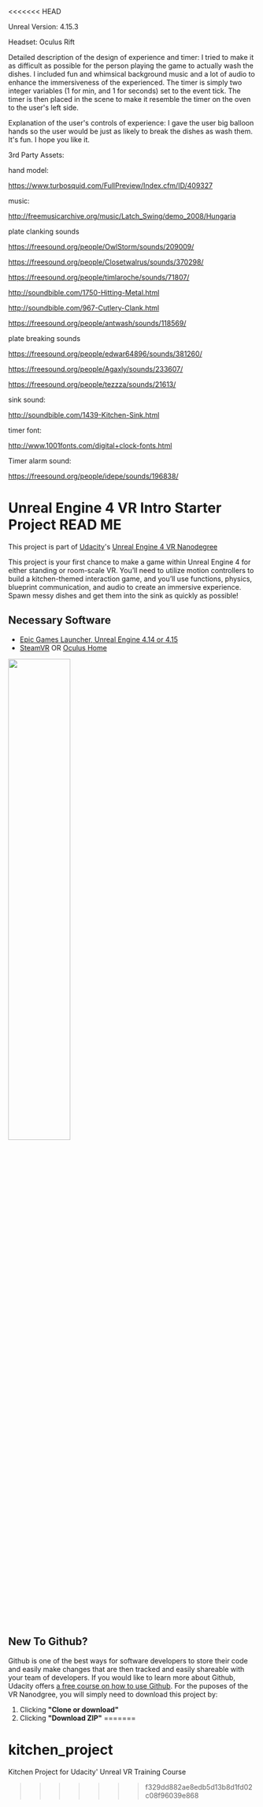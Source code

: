 <<<<<<< HEAD

Unreal Version: 4.15.3

Headset: Oculus Rift

Detailed description of the design of experience and timer: I tried to make it as difficult as possible for the person playing the game to actually wash the dishes. I included fun and whimsical background music and a lot of audio to enhance the immersiveness of the experienced. The timer is simply two integer variables (1 for min, and 1 for seconds) set to the event tick. The timer is then placed in the scene to make it resemble the timer on the oven to the user's left side.

Explanation of the user's controls of experience: I gave the user big balloon hands so the user would be just as likely to break the dishes as wash them. It's fun. I hope you like it.

3rd Party Assets:

hand model:

https://www.turbosquid.com/FullPreview/Index.cfm/ID/409327

music:

http://freemusicarchive.org/music/Latch_Swing/demo_2008/Hungaria


plate clanking sounds

https://freesound.org/people/OwlStorm/sounds/209009/

https://freesound.org/people/Closetwalrus/sounds/370298/

https://freesound.org/people/timlaroche/sounds/71807/

http://soundbible.com/1750-Hitting-Metal.html

http://soundbible.com/967-Cutlery-Clank.html

https://freesound.org/people/antwash/sounds/118569/


plate breaking sounds

https://freesound.org/people/edwar64896/sounds/381260/

https://freesound.org/people/Agaxly/sounds/233607/

https://freesound.org/people/tezzza/sounds/21613/

sink sound:

http://soundbible.com/1439-Kitchen-Sink.html

timer font:

http://www.1001fonts.com/digital+clock-fonts.html

Timer alarm sound:

https://freesound.org/people/idepe/sounds/196838/



# Unreal Engine 4 VR Intro Starter Project READ ME

This project is part of [Udacity](https://www.udacity.com "Udacity - Be in demand")'s [Unreal Engine 4 VR Nanodegree](https://www.udacity.com)

This project is your first chance to make a game within Unreal Engine 4 for either standing or room-scale VR. You’ll need to utilize motion controllers to build a kitchen-themed interaction game, and you’ll use functions, physics, blueprint communication, and audio to create an immersive experience. Spawn messy dishes and get them into the sink as quickly as possible!



## Necessary Software
- [Epic Games Launcher, Unreal Engine 4.14 or 4.15](https://www.unrealengine.com/en-US/blog)
- [SteamVR](http://store.steampowered.com/steamvr) OR [Oculus Home](https://www.oculus.com/setup/)

<img src="https://d17h27t6h515a5.cloudfront.net/topher/2017/November/5a0ef225_epiclauncher/epiclauncher.png" width="50%"/>

## New To Github?

Github is one of the best ways for software developers to store their code and easily make changes that are then tracked and easily shareable with your team of developers. If you would like to learn more about Github, Udacity offers [a free course on how to use Github](https://www.udacity.com/course/how-to-use-git-and-github--ud775). For the puposes of the VR Nanodgree, you will simply need to download this project by:
1. Clicking **"Clone or download"**
2. Clicking **"Download ZIP"**
=======
# kitchen_project
Kitchen Project for Udacity' Unreal VR Training Course
>>>>>>> f329dd882ae8edb5d13b8d1fd02c08f96039e868
